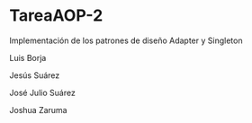 # TareaAOP-2
Implementación de los patrones de diseño Adapter y Singleton

Luis Borja

Jesús Suárez

José Julio Suárez

Joshua Zaruma
